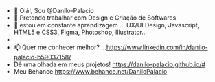 - 👋 Olá!, Sou @Danilo-Palacio
- 👀 Pretendo trabalhar com Design e Criação de Softwares
- 🌱 estou em constante aprendizagem  ...  UX/UI Design, Javascript, HTML5 e CSS3, Figma, Photoshop, Illustrator...
- 
- 📫 Quer me conhecer melhor? ...https://www.linkedin.com/in/danilo-palacio-b59037158/
- Dê uma olhada em meus projetos! https://danilo-palacio.github.io/#
- Meu Behance https://www.behance.net/DaniloPalacio

<!---
Danilo-Palacio/Danilo-Palacio is a ✨ special ✨ repository because its `README.md` (this file) appears on your GitHub profile.
You can click the Preview link to take a look at your changes.
--->
